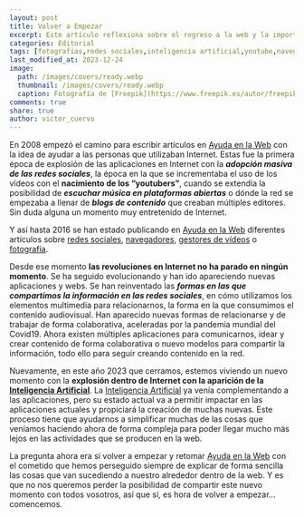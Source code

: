 ```yaml
---
layout: post
title: Volver a Empezar
excerpt: Este artículo reflexiona sobre el regreso a la web y la importancia de volver a empezar en medio de la evolución constante de Internet y la inteligencia artificial.
categories: Editorial
tags: [fotografias,redes sociales,inteligencia artificial,youtube,navegadores]
last_modified_at: 2023-12-24
image:
  path: /images/covers/ready.webp
  thumbnail: /images/covers/ready.webp
  caption: Fotografía de [Freepik](https://www.freepik.es/autor/freepik)
comments: true
share: true
author: victor_cuervo
---
```


En 2008 empezó el camino para escribir artículos en [Ayuda en la Web](https://www.ayudaenlaweb.com/) con la idea de ayudar a las personas que utilizaban Internet. Estas fue la primera época de explosión de las aplicaciones en Internet con la _**adopción masiva de las redes sociales**_, la época en la que se incrementaba el uso de los vídeos con el **nacimiento de los “youtubers”**, cuando se extendía la posibilidad de _**escuchar música en plataformas abiertas**_ o dónde la red se empezaba a llenar de _**blogs de contenido**_ que creaban múltiples editores. Sin duda alguna un momento muy entretenido de Internet.


Y así hasta 2016 se han estado publicando en [Ayuda en la Web](https://www.ayudaenlaweb.com/) diferentes artículos sobre [redes sociales](https://www.ayudaenlaweb.com/redes-sociales/), [navegadores](https://www.ayudaenlaweb.com/navegadores/), [gestores de vídeos](https://www.ayudaenlaweb.com/gestores-videos/) o [fotografía](https://www.ayudaenlaweb.com/fotografia/).


Desde ese momento **las revoluciones en Internet no ha parado en ningún momento**. Se ha seguido evolucionando y han ido apareciendo nuevas aplicaciones y webs. Se han reinventado las _**formas en las que compartimos la información en las redes sociales**_, en cómo utilizamos los elementos multimedia para relacionarnos, la forma en la que consumimos el contenido audiovisual. Han aparecido nuevas formas de relacionarse y de trabajar de forma colaborativa, aceleradas por la pandemia mundial del Covid19. Ahora existen múltiples aplicaciones para comunicarnos, idear y crear contenido de forma colaborativa o nuevo modelos para compartir la información, todo ello para seguir creando contenido en la red.


Nuevamente, en este año 2023 que cerramos, estemos viviendo un nuevo momento con la **explosión dentro de Internet con la aparición de la** [**Inteligencia Artificial**](https://www.ayudaenlaweb.com/inteligencia-artificial/). La [Inteligencia Artificial](https://www.ayudaenlaweb.com/inteligencia-artificial/) ya venía complementando a las aplicaciones, pero su estado actual va a permitir impactar en las aplicaciones actuales y propiciará la creación de muchas nuevas. Este proceso tiene que ayudarnos a simplificar muchas de las cosas que veníamos haciendo ahora de forma compleja para poder llegar mucho más lejos en las actividades que se producen en la web.


La pregunta ahora era si volver a empezar y retomar [Ayuda en la Web](https://www.ayudaenlaweb.com/) con el cometido que hemos perseguido siempre de explicar de forma sencilla las cosas que van sucediendo a nuestro alrededor dentro de la web. Y es que no nos queremos perder la posibilidad de compartir este nuevo momento con todos vosotros, así que sí, es hora de volver a empezar… comencemos.


